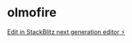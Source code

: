 # olmofire

[Edit in StackBlitz next generation editor ⚡️](https://stackblitz.com/~/github.com/EmilianoDiez/olmofire)